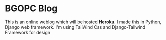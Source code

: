 # BGOPC Blog

This is an online weblog which will be hosted **Heroku**.
I made this in Python, Django web framework.
I'm using TailWind Css and Django-Tailwind Framework for design
